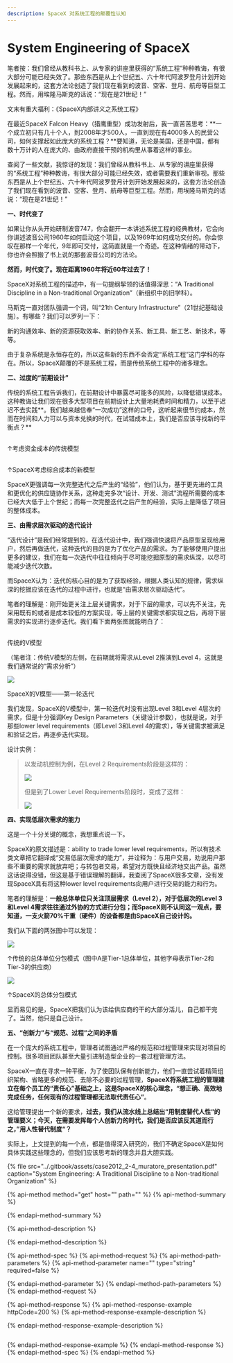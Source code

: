 ```yaml
---
description: SpaceX 对系统工程的颠覆性认知
---
```


# System Engineering of SpaceX

笔者按：我们曾经从教科书上、从专家的讲座里获得的“系统工程”种种教诲，有很大部分可能已经失效了。那些东西是从上个世纪五、六十年代阿波罗登月计划开始发展起来的，这套方法论创造了我们现在看到的波音、空客、登月、航母等巨型工程。然而，用埃隆马斯克的话说：“现在是21世纪！”

文末有重大福利：《SpaceX内部讲义之系统工程》

在最近SpaceX Falcon Heavy（猎鹰重型）成功发射后，我一直苦苦思考：**一个成立初只有几十个人，到2008年才500人，一直到现在有4000多人的民营公司，如何支撑起如此庞大的系统工程？**要知道，无论是美国，还是中国，都有数十万计的人在庞大的、由政府直接干预的机构里从事着这样的事业。

查阅了一些文献，我惊讶的发现：我们曾经从教科书上、从专家的讲座里获得的“系统工程”种种教诲，有很大部分可能已经失效，或者需要我们重新审视。那些东西是从上个世纪五、六十年代阿波罗登月计划开始发展起来的，这套方法论创造了我们现在看到的波音、空客、登月、航母等巨型工程。然而，用埃隆马斯克的话说：“现在是21世纪！”

**一、时代变了**

如果让你从头开始研制波音747，你会翻开一本讲述系统工程的经典教材，它会向你讲述波音公司1960年如何启动这个项目，以及1969年如何成功交付的。你会惊叹在那样一个年代，9年即可交付，这简直就是一个奇迹。在这种情绪的带动下，你也许会照搬了书上说的那套波音公司的方法论。

**然而，时代变了。现在距离1960年将近60年过去了！**

SpaceX对系统工程的描述中，有一句提纲挈领的话值得深思：“A Traditional Discipline in a Non-traditional Organization”（新组织中的旧学科）。

马斯克一直对团队强调一个词，叫“21th Century Infrastructure”（21世纪基础设施）。有哪些？我们可以罗列一下：

新的沟通效率、新的资源获取效率、新的协作关系、新工具、新工艺、新技术，等等。

由于复杂系统是永恒存在的，所以这些新的东西不会否定“系统工程”这门学科的存在。所以，SpaceX颠覆的不是系统工程，而是传统系统工程中的诸多理念。

**二、过度的“前期设计”**

传统的系统工程告诉我们，在前期设计中暴露尽可能多的风险，以降低错误成本。这种教诲让我们现在很多大型项目在前期设计上大量地耗费时间和精力，以至于迟迟不去实践**。我们越来越信奉“一次成功”这样的口号，这听起来很节约成本，然而在时间和人力可以与资本兑换的时代，在试错成本上，我们是否应该寻找新的平衡点？**

![](data:image/gif;base64,iVBORw0KGgoAAAANSUhEUgAAAAEAAAABCAYAAAAfFcSJAAAADUlEQVQImWNgYGBgAAAABQABh6FO1AAAAABJRU5ErkJggg==)

↑考虑资金成本的传统模型

![](data:image/gif;base64,iVBORw0KGgoAAAANSUhEUgAAAAEAAAABCAYAAAAfFcSJAAAADUlEQVQImWNgYGBgAAAABQABh6FO1AAAAABJRU5ErkJggg==)

↑SpaceX考虑综合成本的新模型

SpaceX更强调每一次完整迭代之后产生的“经验”，他们认为，基于更先进的工具和更优化的供应链协作关系，这种走完多次“设计、开发、测试”流程所需要的成本已经大大低于上个世纪；而每一次完整迭代之后产生的经验，实际上是降低了项目的整体成本。

**三、由需求层次驱动的迭代设计**

“迭代设计”是我们经常提到的，在迭代设计中，我们强调快速将产品原型呈现给用户，然后再做迭代，这种迭代的目的是为了优化产品的需求。为了能够使用户提出更多的建议，我们在每一次迭代中往往倾向于尽可能挖掘原型的需求纵深，以尽可能减少迭代次数。

而SpaceX认为：迭代的核心目的是为了获取经验，根据人类认知的规律，需求纵深的挖掘应该在迭代的过程中进行，也就是“由需求层次驱动迭代”。

笔者的理解是：刚开始更关注上层关键需求，对于下层的需求，可以先不关注，先采用既有的或者是成本较低的方案实现，等上层的关键需求都实现之后，再将下层需求的实现进行逐步迭代。我们看下面两张图就能明白了：

![](data:image/gif;base64,iVBORw0KGgoAAAANSUhEUgAAAAEAAAABCAYAAAAfFcSJAAAADUlEQVQImWNgYGBgAAAABQABh6FO1AAAAABJRU5ErkJggg==)

传统的V模型

（笔者注：传统V模型的左侧，在前期就将需求从Level 2推演到Level 4，这就是我们通常说的“需求分析”）

![](https://mmbiz.qpic.cn/mmbiz_png/At56A9SyicgKoeoCPfYZ3w9Ub1uyZF6ib41YCLiaW5hgWQ4Xs5aIQGUghiaXPIYzrWa8nhqho4tWGGZmUrnvYM8ibLw/640?wx_fmt=png&tp=webp&wxfrom=5&wx_lazy=1)

SpaceX的V模型——第一轮迭代

我们发现，SpaceX的V模型中，第一轮迭代时没有出现Level 3和Level 4层次的需求，但是十分强调Key Design Parameters（关键设计参数），也就是说，对于那些lower level requirements（即Level 3和Level 4的需求），等关键需求被满足和验证之后，再逐步迭代实现。

设计实例：

> 以发动机控制为例，在Level 2 Requirements阶段是这样的：
>
> ![](https://mmbiz.qpic.cn/mmbiz_png/At56A9SyicgKoeoCPfYZ3w9Ub1uyZF6ib4OuYS6tXwb2RVeh0zdJ2C747o4zialqhnS2KxWTPBCLGd6IibgdYFYFAw/640?wx_fmt=png&tp=webp&wxfrom=5&wx_lazy=1)
>
> 但是到了Lower Level Requirements阶段时，变成了这样：
>
> ![](https://mmbiz.qpic.cn/mmbiz_png/At56A9SyicgKoeoCPfYZ3w9Ub1uyZF6ib4WqtZZHO3X23j4WmUkJoCEIBtmsaNdoB8bJib5zNzV5HiafuBZic17zZug/640?wx_fmt=png&tp=webp&wxfrom=5&wx_lazy=1)

**四、实现低层次需求的能力**

这是一个十分关键的概念，我想重点说一下。

SpaceX的原文描述是：ability to trade lower level requirements，所以有技术类文章把它翻译成“交易低层次需求的能力”，并诠释为：与用户交易，劝说用户那些不重要的需求就放弃吧；与转包者交易，希望对方既快且经济地交出产品。虽然这话说得没错，但这是基于错误理解的翻译，我查阅了SpaceX很多文章，没有发现SpaceX具有将这种lower level requirements向用户进行交易的能力和行为。

笔者的理解是：**一般总体单位只关注顶层需求（Level 2），对于低层次的Level 3和Level 4需求往往通过外协的方式进行分包；而SpaceX则不认同这一观点，要知道，一支火箭70%干重（硬件）的设备都是由SpaceX自己设计的。**

我们从下面的两张图中可以发现：

![](https://mmbiz.qpic.cn/mmbiz_png/At56A9SyicgKicUjFlD0zQZlOw6tSQrqiasJKlqZvcrclW8QUfGOvbI5WrXsvNODSRXnwL3UAoYN9679EhFlfjb3g/640?wx_fmt=png&tp=webp&wxfrom=5&wx_lazy=1)

↑传统的总体单位分包模式（图中A是Tier-1总体单位，其他字母表示Tier-2和Tier-3的供应商）

![](https://mmbiz.qpic.cn/mmbiz_png/At56A9SyicgKicUjFlD0zQZlOw6tSQrqiasMH5AaLbePStU25LqlsnoNptpDo2DMK12iaFezpLjW1EbKwRWMOtgAkg/640?wx_fmt=png&tp=webp&wxfrom=5&wx_lazy=1)

↑SpaceX的总体分包模式

显而易见的是，SpaceX把我们认为该给供应商的干的大部分活儿，自己都干完了。当然，他只是自己设计。

**五、“创新力”与“规范、过程”之间的矛盾**

在一个庞大的系统工程中，管理者试图通过严格的规范和过程管理来实现对项目的控制。很多项目团队甚至大量引进制造型企业的一套过程管理方法。

SpaceX一直在寻求一种平衡，为了使团队保有创新能力，他们一直尝试着精简组织架构、省略更多的规范、去除不必要的过程管理，**SpaceX将系统工程的管理建立在每个员工的“责任心”基础之上，这是SpaceX的核心理念，“想正确、高效地完成任务，任何现有的过程管理都无法取代责任心”**。

这给管理提出一个新的要求，**过去，我们从流水线上总结出“用制度替代人性“的管理要义；今天，在需要发挥每个人创新力的时代，我们是否应该反其道而行之，”用人性替代制度“？**

实际上，上文提到的每一个点，都是值得深入研究的，我们不确定SpaceX是如何具体实践这些理念的，但我们应该思考新的理念并且大胆实践。

{% file src="../.gitbook/assets/case2012\_2-4\_muratore\_presentation.pdf" caption="System Engineering: A Traditional Discipline to a Non-traditional Organization" %}

{% api-method method="get" host="" path="" %}
{% api-method-summary %}

{% endapi-method-summary %}

{% api-method-description %}

{% endapi-method-description %}

{% api-method-spec %}
{% api-method-request %}
{% api-method-path-parameters %}
{% api-method-parameter name="" type="string" required=false %}

{% endapi-method-parameter %}
{% endapi-method-path-parameters %}
{% endapi-method-request %}

{% api-method-response %}
{% api-method-response-example httpCode=200 %}
{% api-method-response-example-description %}

{% endapi-method-response-example-description %}

```text

```
{% endapi-method-response-example %}
{% endapi-method-response %}
{% endapi-method-spec %}
{% endapi-method %}

